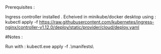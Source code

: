 Prerequisites :

Ingress controller installed . Echeived in minikube/docker desktop using :  kubectl apply -f https://raw.githubusercontent.com/kubernetes/ingress-nginx/controller-v1.12.0/deploy/static/provider/cloud/deploy.yaml

#Notes :

Run with : kubectl.exe apply -f .\manifests\

